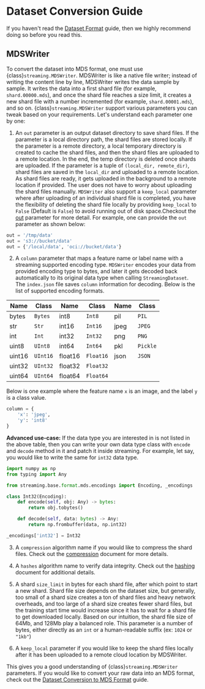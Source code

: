 # Dataset Conversion Guide

If you haven't read the [Dataset Format](dataset_format.md) guide, then we highly recommend doing so before you read this. 

## MDSWriter

To convert the dataset into MDS format, one must use {class}`streaming.MDSWriter`. MDSWriter is like a native file writer; instead of writing the content line by line, MDSWriter writes the data sample by sample. It writes the data into a first shard file (for example, `shard.00000.mds`), and once the shard file reaches a size limit, it creates a new shard file with a number incremented (for example, `shard.00001.mds`), and so on. {class}`streaming.MDSWriter` support various parameters you can tweak based on your requirements. Let's understand each parameter one by one:

1. An `out` parameter is an output dataset directory to save shard files. If the parameter is a local directory path, the shard files are stored locally. If the parameter is a remote directory, a local temporary directory is created to cache the shard files, and then the shard files are uploaded to a remote location. In the end, the temp directory is deleted once shards are uploaded. If the parameter is a tuple of `(local_dir, remote_dir)`, shard files are saved in the `local_dir` and uploaded to a remote location. As shard files are ready, it gets uploaded in the background to a remote location if provided. The user does not have to worry about uploading the shard files manually. `MDSWriter` also support a `keep_local` parameter where after uploading of an individual shard file is completed, you have the flexibility of deleting the shard file locally by providing `keep_local` to `False` (Default is `False`) to avoid running out of disk space.Checkout the [out](https://docs.mosaicml.com/projects/streaming/en/stable/api_reference/generated/streaming.MDSWriter.html) parameter for more detail. For example, one can provide the `out` parameter as shown below:
<!--pytest.mark.skip-->
```python
out = '/tmp/data'
out = 's3://bucket/data'
out = {'/local/data', 'oci://bucket/data'}
```

2. A `column` parameter that maps a feature name or label name with a streaming supported encoding type. `MDSWriter` encodes your data from provided encoding type to bytes, and later it gets decoded back automatically to its original data type when calling `StreamingDataset`. The `index.json` file saves `column` information for decoding. Below is the list of supported encoding formats.

| Name   | Class  | Name    | Class   | Name | Class  |
| ------ | ------ | ------- | ------- | ---- | ------ |
| bytes  | `Bytes`  | int8    | `Int8`    | pil  | `PIL`    |
| str    | `Str`    | int16   | `Int16`   | jpeg | `JPEG`   |
| int    | `Int`    | int32   | `Int32`   | png  | `PNG`    |
| uint8  | `UInt8`  | int64   | `Int64`   | pkl  | `Pickle` |
| uint16 | `UInt16` | float16 | `Float16` | json | `JSON`   |
| uint32 | `UInt32` | float32 | `Float32` |      |        |
| uint64 | `UInt64` | float64 | `Float64` |      |        |

Below is one example where the feature name `x` is an image, and the label `y` is a class value.
<!--pytest.mark.skip-->
```python
column = {
    'x': 'jpeg',
    'y': 'int8'
}
```

**Advanced use-case:** If the data type you are interested in is not listed in the above table, then you can write your own data type class with `encode` and `decode` method in it and patch it inside streaming. For example, let say, you would like to write the same for `int32` data type.

<!--pytest.mark.skip-->
```python
import numpy as np
from typing import Any

from streaming.base.format.mds.encodings import Encoding, _encodings

class Int32(Encoding):
    def encode(self, obj: Any) -> bytes:
        return obj.tobytes()

    def decode(self, data: bytes) -> Any:
        return np.frombuffer(data, np.int32)

_encodings['int32'] = Int32
```


3. A `compression` algorithm name if you would like to compress the shard files. Check out the [compression](compression.md) document for more details.

4. A `hashes` algorithm name to verify data integrity. Check out the [hashing](hashing.md) document for additional details.

5. A shard `size_limit` in bytes for each shard file, after which point to start a new shard. Shard file size depends on the dataset size, but generally, too small of a shard size creates a ton of shard files and heavy network overheads, and too large of a shard size creates fewer shard files, but the training start time would increase since it has to wait for a shard file to get downloaded locally. Based on our intuition, the shard file size of 64Mb, and 128Mb play a balanced role. This parameter is a number of bytes, either directly as an `int` or a human-readable suffix (ex: `1024` or `"1kb"`)

6. A `keep_local` parameter if you would like to keep the shard files locally after it has been uploaded to a remote cloud location by MDSWriter.

This gives you a good understanding of {class}`streaming.MDSWriter` parameters. If you would like to convert your raw data into an MDS format, check out the [Dataset Conversion to MDS Format](../how_to_guides/dataset_conversion_to_mds_format.md) guide.
